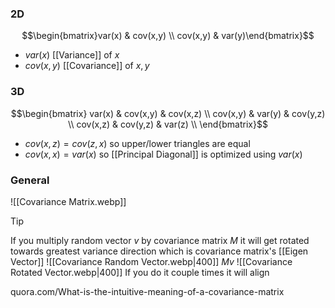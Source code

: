 ### 2D
$$\begin{bmatrix}var(x) & cov(x,y) \\ cov(x,y) & var(y)\end{bmatrix}$$
- $var(x)$ [[Variance]] of $x$
- $cov(x,y)$ [[Covariance]] of $x,y$

### 3D
$$\begin{bmatrix}
var(x) & cov(x,y) & cov(x,z) \\
cov(x,y) & var(y) & cov(y,z) \\
cov(x,z) & cov(y,z) & var(z) \\
\end{bmatrix}$$
- $cov(x,z)=cov(z,x)$ so upper/lower triangles are equal
- $cov(x,x)=var(x)$ so [[Principal Diagonal]] is optimized using $var(x)$
### General
![[Covariance Matrix.webp]]

> [!tip] 
> If you multiply random vector $v$ by covariance matrix $M$ 
> it will get rotated towards greatest variance direction
> which is covariance matrix's [[Eigen Vector]]
> ![[Covariance Random Vector.webp|400]]
> $Mv$
> ![[Covariance Rotated Vector.webp|400]]
> If you do it couple times it will align

quora.com/What-is-the-intuitive-meaning-of-a-covariance-matrix
